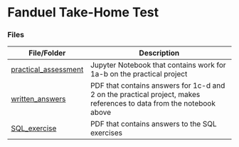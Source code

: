 # Fanduel Take-Home Test

### Files

| File/Folder | Description |
| --- | --- |
| [practical_assessment](https://github.com/h1tha/fanduel/blob/ac0972a83c6f0ab4418d935e5789395f938ee0a3/practical_assessment.ipynb) | Jupyter Notebook that contains work for 1a-b on the practical project |
| [written_answers](https://github.com/h1tha/fanduel/blob/5ca770c1333ffb06120321373c8b24489a516223/written_answers.pdf) | PDF that contains answers for 1c-d and 2 on the practical project, makes references to data from the notebook above |
| [SQL_exercise](link) | PDF that contains answers to the SQL exercises |
